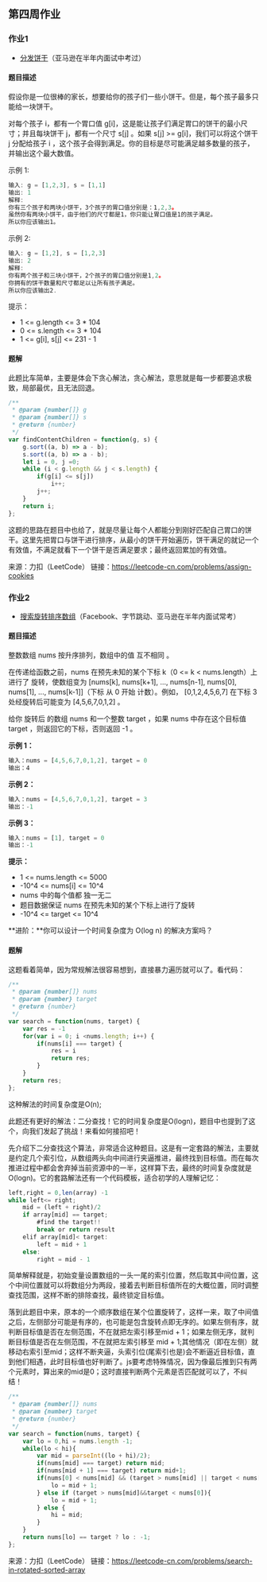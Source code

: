 ## 第四周作业

### 作业1

- [分发饼干](https://leetcode-cn.com/problems/assign-cookies/description/)（亚马逊在半年内面试中考过）

#### 题目描述

假设你是一位很棒的家长，想要给你的孩子们一些小饼干。但是，每个孩子最多只能给一块饼干。

对每个孩子 i，都有一个胃口值 g[i]，这是能让孩子们满足胃口的饼干的最小尺寸；并且每块饼干 j，都有一个尺寸 s[j] 。如果 s[j] >= g[i]，我们可以将这个饼干 j 分配给孩子 i ，这个孩子会得到满足。你的目标是尽可能满足越多数量的孩子，并输出这个最大数值。


示例 1:

```js
输入: g = [1,2,3], s = [1,1]
输出: 1
解释: 
你有三个孩子和两块小饼干，3个孩子的胃口值分别是：1,2,3。
虽然你有两块小饼干，由于他们的尺寸都是1，你只能让胃口值是1的孩子满足。
所以你应该输出1。
```


示例 2:

```js
输入: g = [1,2], s = [1,2,3]
输出: 2
解释: 
你有两个孩子和三块小饼干，2个孩子的胃口值分别是1,2。
你拥有的饼干数量和尺寸都足以让所有孩子满足。
所以你应该输出2.
```


提示：

- 1 <= g.length <= 3 * 104
- 0 <= s.length <= 3 * 104
- 1 <= g[i], s[j] <= 231 - 1



#### 题解

此题比车简单，主要是体会下贪心解法，贪心解法，意思就是每一步都要追求极致，局部最优，且无法回退。

```js
/**
 * @param {number[]} g
 * @param {number[]} s
 * @return {number}
 */
var findContentChildren = function(g, s) {
    g.sort((a, b) => a - b);
    s.sort((a, b) => a - b);
    let i = 0, j =0;
    while (i < g.length && j < s.length) {
        if(g[i] <= s[j])
            i++;
        j++;
    }
    return i;
};
```

这题的思路在题目中也给了，就是尽量让每个人都能分到刚好匹配自己胃口的饼干。这里先把胃口与饼干进行排序，从最小的饼干开始遍历，饼干满足的就记一个有效值，不满足就看下一个饼干是否满足要求；最终返回累加的有效值。

来源：力扣（LeetCode）
链接：https://leetcode-cn.com/problems/assign-cookies



### 作业2

- [搜索旋转排序数组](https://leetcode-cn.com/problems/search-in-rotated-sorted-array/)（Facebook、字节跳动、亚马逊在半年内面试常考）

#### 题目描述

整数数组 nums 按升序排列，数组中的值 互不相同 。

在传递给函数之前，nums 在预先未知的某个下标 k（0 <= k < nums.length）上进行了 旋转，使数组变为 [nums[k], nums[k+1], ..., nums[n-1], nums[0], nums[1], ..., nums[k-1]]（下标 从 0 开始 计数）。例如， [0,1,2,4,5,6,7] 在下标 3 处经旋转后可能变为 [4,5,6,7,0,1,2] 。

给你 旋转后 的数组 nums 和一个整数 target ，如果 nums 中存在这个目标值 target ，则返回它的下标，否则返回 -1 。

 

**示例 1：**

```js
输入：nums = [4,5,6,7,0,1,2], target = 0
输出：4
```


**示例 2：**

```js
输入：nums = [4,5,6,7,0,1,2], target = 3
输出：-1
```


**示例 3：**

```js
输入：nums = [1], target = 0
输出：-1
```



**提示：**

- 1 <= nums.length <= 5000
- -10^4 <= nums[i] <= 10^4
- nums 中的每个值都 独一无二
- 题目数据保证 nums 在预先未知的某个下标上进行了旋转
- -10^4 <= target <= 10^4

**进阶：**你可以设计一个时间复杂度为 O(log n) 的解决方案吗？



#### 题解

这题看着简单，因为常规解法很容易想到，直接暴力遍历就可以了。看代码：

```js
/**
 * @param {number[]} nums
 * @param {number} target
 * @return {number}
 */
var search = function(nums, target) {
    var res = -1
    for(var i = 0; i <nums.length; i++) {
        if(nums[i] === target) {
            res = i
            return res;
        }
    }
    return res;
};
```

这种解法的时间复杂度是O(n);

此题还有更好的解法：二分查找！它的时间复杂度是O(logn)，题目中也提到了这个，向我们发起了挑战！来看如何接招吧！

先介绍下二分查找这个算法，非常适合这种题目。这是有一定套路的解法，主要就是约定几个索引位，从数组两头向中间进行夹逼推进，最终找到目标值。而在每次推进过程中都会舍弃掉当前资源中的一半，这样算下去，最终的时间复杂度就是O(logn)。它的套路解法还有一个代码模板，适合初学的人理解记忆：

```js
left,right = 0,len(array) -1
while left<= right;
	mid = (left + right)/2
	if array[mid] == target;
		#find the target!!
        break or return result
	elif array[mid]< target:
    	left = mid + 1
	else:
    	right = mid - 1
```

简单解释就是，初始变量设置数组的一头一尾的索引位置，然后取其中间位置，这个中间位置就可以将数组分为两段，接着去判断目标值所在的大概位置，同时调整查找范围，这样不断的排除查找，最终锁定目标值。

落到此题目中来，原本的一个顺序数组在某个位置旋转了，这样一来，取了中间值之后，左侧部分可能是有序的，也可能是包含旋转点即无序的。如果左侧有序，就判断目标值是否在左侧范围，不在就把左索引移至mid + 1；如果左侧无序，就判断目标值是否在左侧范围，不在就把左索引移至 mid + 1;其他情况（即在左侧）就移动右索引至mid；这样不断夹逼，头索引位(尾索引也是)会不断逼近目标值，直到他们相遇，此时目标值也好判断了。js要考虑特殊情况，因为像最后推到只有两个元素时，算出来的mid是0；这时直接判断两个元素是否匹配就可以了，不纠结！

```js
/**
 * @param {number[]} nums
 * @param {number} target
 * @return {number}
 */
var search = function(nums, target) {
    var lo = 0,hi = nums.length -1;
    while(lo < hi){
        var mid = parseInt((lo + hi)/2);
        if(nums[mid] === target) return mid;
        if(nums[mid + 1] === target) return mid+1;
        if(nums[0] < nums[mid] && (target > nums[mid] || target < nums[0])){
            lo = mid + 1;
        } else if (target > nums[mid]&&target < nums[0]){
            lo = mid + 1;
        } else {
            hi = mid;
        }
    }
    return nums[lo] == target ? lo : -1;
};
```



来源：力扣（LeetCode）
链接：https://leetcode-cn.com/problems/search-in-rotated-sorted-array
